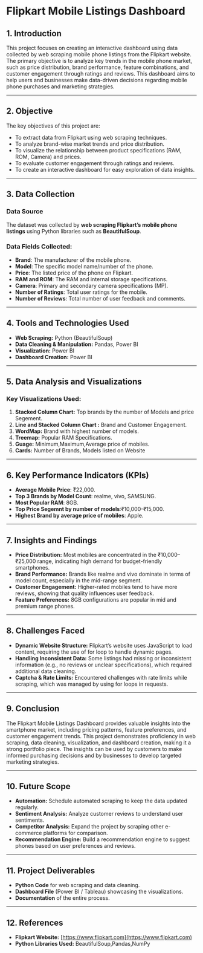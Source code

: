 # **Flipkart Mobile Listings Dashboard**

## **1. Introduction**  
This project focuses on creating an interactive dashboard using data collected by web scraping mobile phone listings from the Flipkart website. The primary objective is to analyze key trends in the mobile phone market, such as price distribution, brand performance, feature combinations, and customer engagement through ratings and reviews. This dashboard aims to help users and businesses make data-driven decisions regarding mobile phone purchases and marketing strategies.

---

## **2. Objective**  
The key objectives of this project are:  
- To extract data from Flipkart using web scraping techniques.  
- To analyze brand-wise market trends and price distribution.  
- To visualize the relationship between product specifications (RAM, ROM, Camera) and prices.  
- To evaluate customer engagement through ratings and reviews.  
- To create an interactive dashboard for easy exploration of data insights.  

---

## **3. Data Collection**  
### **Data Source**  
The dataset was collected by **web scraping Flipkart’s mobile phone listings** using Python libraries such as **BeautifulSoup**.  

### **Data Fields Collected:**  
- **Brand**: The manufacturer of the mobile phone.  
- **Model**: The specific model name/number of the phone.  
- **Price**: The listed price of the phone on Flipkart.  
- **RAM and ROM**: The RAM and internal storage specifications.  
- **Camera**: Primary and secondary camera specifications (MP).  
- **Number of Ratings**: Total user ratings for the mobile.  
- **Number of Reviews**: Total number of user feedback and comments.  

---

## **4. Tools and Technologies Used**  
- **Web Scraping:** Python (BeautifulSoup)  
- **Data Cleaning & Manipulation:** Pandas, Power BI
- **Visualization:** Power BI 
- **Dashboard Creation:** Power BI 

---

## **5. Data Analysis and Visualizations**  
### **Key Visualizations Used:**  
1. **Stacked Column Chart:** Top brands by the number of Models and price Segement.  
2. **Line and Stacked Column Chart :** Brand and Customer Engagement.
3. **WordMap:** Brand with highest number of models.  
4. **Treemap:** Popular RAM Specifications.  
5. **Guage:** Minimum,Maximum,Average price of mobiles.
6. **Cards:** Number of Brands, Models listed on Website

---

## **6. Key Performance Indicators (KPIs)**  
- **Average Mobile Price**: ₹22,000.  
- **Top 3 Brands by Model Count**: realme, vivo, SAMSUNG.  
- **Most Popular RAM**: 8GB.  
- **Top Price Segemnt by number of models**:₹10,000-₹15,000.
- **Highest Brand by average price of mobiles**: Apple.
 

---

## **7. Insights and Findings**  
- **Price Distribution:** Most mobiles are concentrated in the ₹10,000–₹25,000 range, indicating high demand for budget-friendly smartphones.  
- **Brand Performance:** Brands like realme and vivo dominate in terms of model count, especially in the mid-range segment.  
- **Customer Engagement:** Higher-rated mobiles tend to have more reviews, showing that quality influences user feedback.  
- **Feature Preferences:** 8GB configurations are popular in mid and premium range phones.  


---

## **8. Challenges Faced**  
- **Dynamic Website Structure:** Flipkart’s website uses JavaScript to load content, requiring the use of for loop to handle dynamic pages.  
- **Handling Inconsistent Data:** Some listings had missing or inconsistent information (e.g., no reviews or unclear specifications), which required additional data cleaning.  
- **Captcha & Rate Limits:** Encountered challenges with rate limits while scraping, which was managed by using for loops in requests.  

---

## **9. Conclusion**  
The Flipkart Mobile Listings Dashboard provides valuable insights into the smartphone market, including pricing patterns, feature preferences, and customer engagement trends. This project demonstrates proficiency in web scraping, data cleaning, visualization, and dashboard creation, making it a strong portfolio piece. The insights can be used by customers to make informed purchasing decisions and by businesses to develop targeted marketing strategies.  

---

## **10. Future Scope**  
- **Automation:** Schedule automated scraping to keep the data updated regularly.  
- **Sentiment Analysis:** Analyze customer reviews to understand user sentiments.  
- **Competitor Analysis:** Expand the project by scraping other e-commerce platforms for comparison.  
- **Recommendation Engine:** Build a recommendation engine to suggest phones based on user preferences and reviews.  

---

## **11. Project Deliverables**  
- **Python Code** for web scraping and data cleaning.  
- **Dashboard File** (Power BI / Tableau) showcasing the visualizations.  
- **Documentation** of the entire process.  

---

## **12. References**  
- **Flipkart Website:** [https://www.flipkart.com](https://www.flipkart.com)  
- **Python Libraries Used:** BeautifulSoup,Pandas,NumPy 
